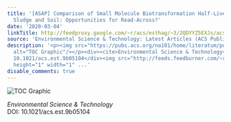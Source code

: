 ```yaml
---
title: '[ASAP] Comparison of Small Molecule Biotransformation Half-Lives between Activated
  Sludge and Soil: Opportunities for Read-Across?'
date: '2020-03-04'
linkTitle: http://feedproxy.google.com/~r/acs/esthag/~3/2QDYYZ5EXJs/acs.est.9b05104
source: 'Environmental Science & Technology: Latest Articles (ACS Publications)'
description: '<p><img src="https://pubs.acs.org/na101/home/literatum/publisher/achs/journals/content/esthag/0/esthag.ahead-of-print/acs.est.9b05104/20200304/images/medium/es9b05104_0003.gif"
  alt="TOC Graphic"/></p><div><cite>Environmental Science & Technology</cite></div><div>DOI:
  10.1021/acs.est.9b05104</div><img src="http://feeds.feedburner.com/~r/acs/esthag/~4/2QDYYZ5EXJs"
  height="1" width="1" ...'
disable_comments: true
---
```

<p><img src="https://pubs.acs.org/na101/home/literatum/publisher/achs/journals/content/esthag/0/esthag.ahead-of-print/acs.est.9b05104/20200304/images/medium/es9b05104_0003.gif" alt="TOC Graphic"/></p><div><cite>Environmental Science & Technology</cite></div><div>DOI: 10.1021/acs.est.9b05104</div><img src="http://feeds.feedburner.com/~r/acs/esthag/~4/2QDYYZ5EXJs" height="1" width="1" ...